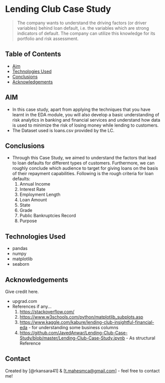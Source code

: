 # Lending Club Case Study
> The company wants to understand the driving factors (or driver variables) behind loan default, i.e. the variables which are strong indicators of default.  The company can utilize this knowledge for its portfolio and risk assessment.

## Table of Contents
* [Aim](#AIM)
* [Technologies Used](#technologies-used)
* [Conclusions](#conclusions)
* [Acknowledgements](#acknowledgements)

<!-- You can include any other section that is pertinent to your problem -->

## AIM
- In this case study, apart from applying the techniques that you have learnt in the EDA module, you will also develop a basic understanding of risk analytics in banking and financial services and understand how data is used to minimize the risk of losing money while lending to customers.
- The Dataset used is loans.csv provided by the LC.

<!-- You don't have to answer all the questions - just the ones relevant to your project. -->

## Conclusions
- Through this Case Study, we aimed to understand the factors that lead to loan defaults for different types of customers. Furthermore, we can roughly conclude which audience to target for giving loans on the basis of their repayment capabilities. Following is the rough criteria for loan defaults:
    1) Annual Income
    2) Interest Rate
    3) Employment Length
    4) Loan Amount
    5) State
    6) Grade
    7) Public Bankruptcies Record
    8) Purpose

<!-- You don't have to answer all the questions - just the ones relevant to your project. -->


## Technologies Used
- pandas 
- numpy 
- matplotlib 
- seaborn

<!-- As the libraries versions keep on changing, it is recommended to mention the version of library used in this project -->

## Acknowledgements
Give credit here.
- upgrad.com
- References if any...
    1) https://stackoverflow.com/
    2) https://www.w3schools.com/python/matplotlib_subplots.asp
    3) https://www.kaggle.com/kabure/lending-club-insightful-financial-eda - for understanding some business columns
    4) https://github.com/JavedAnwar/Lending-Club-Case-Study/blob/master/Lending-Club-Case-Study.ipynb - As structural Reference



## Contact
Created by [@rkansara41] & [t.mahesmca@gmail.com] - feel free to contact me!